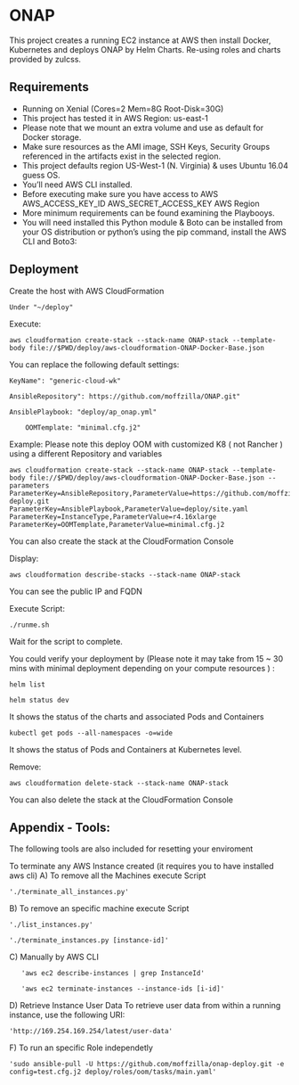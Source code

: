 # ONAP
This project creates a running EC2 instance at AWS then install Docker, Kubernetes and deploys ONAP by Helm Charts.
Re-using roles and charts provided by zulcss.
 	
## Requirements

- Running on Xenial (Cores=2 Mem=8G Root-Disk=30G)
- This project has tested it in AWS Region: us-east-1
- Please note that we mount an extra volume and use as default for Docker storage.
- Make sure resources as the AMI image, SSH Keys, Security Groups referenced in the artifacts exist in the selected region.
- This project defaults region US-West-1 (N. Virginia) & uses Ubuntu 16.04 guess OS.
- You’ll need AWS CLI installed.
- Before executing make sure you have access to AWS
    AWS_ACCESS_KEY_ID
    AWS_SECRET_ACCESS_KEY
    AWS Region
- More minimum requirements can be found examining the Playbooys.
- You will need installed this Python module & Boto can be installed from your OS distribution or python’s using the pip command, install the AWS CLI and Boto3:

## Deployment

Create the host with AWS CloudFormation
 
	Under "~/deploy"

Execute:

	aws cloudformation create-stack --stack-name ONAP-stack --template-body file://$PWD/deploy/aws-cloudformation-ONAP-Docker-Base.json

You can replace the following default settings:

	KeyName": "generic-cloud-wk"
	
	AnsibleRepository": https://github.com/moffzilla/ONAP.git"
	
	AnsiblePlaybook: "deploy/ap_onap.yml"
  
        OOMTemplate: "minimal.cfg.j2"

Example:
Please note this deploy OOM with customized K8 ( not Rancher ) using a different Repository and variables

	aws cloudformation create-stack --stack-name ONAP-stack --template-body file://$PWD/deploy/aws-cloudformation-ONAP-Docker-Base.json --parameters ParameterKey=AnsibleRepository,ParameterValue=https://github.com/moffzilla/onap-deploy.git ParameterKey=AnsiblePlaybook,ParameterValue=deploy/site.yaml ParameterKey=InstanceType,ParameterValue=r4.16xlarge ParameterKey=OOMTemplate,ParameterValue=minimal.cfg.j2


You can also create the stack at the CloudFormation Console

Display:

	aws cloudformation describe-stacks --stack-name ONAP-stack

You can see the public IP and FQDN

Execute Script:

	./runme.sh

Wait for the script to complete.

You could verify your deployment by (Please note it may take from 15 ~ 30 mins with minimal deployment depending on your compute resources ) :

	helm list
	                                                                            
	helm status dev

It shows the status of the charts and associated Pods and Containers

	kubectl get pods --all-namespaces -o=wide

It shows the status of Pods and Containers at Kubernetes level.

Remove:

	aws cloudformation delete-stack --stack-name ONAP-stack
	
You can also delete the stack at the CloudFormation Console


## Appendix - Tools:

The following tools are also included for resetting your enviroment


To terminate any AWS Instance created (it requires you to have installed aws cli)
  A) To remove all the Machines execute Script

	'./terminate_all_instances.py' 

  B) To remove an specific machine execute Script

	'./list_instances.py'

	'./terminate_instances.py [instance-id]'

  C) Manually by AWS CLI

       'aws ec2 describe-instances | grep InstanceId'

       'aws ec2 terminate-instances --instance-ids [i-id]'

	
  D) Retrieve Instance User Data
        To retrieve user data from within a running instance, use the following URI:
 
	'http://169.254.169.254/latest/user-data'

  F) To run an specific Role independetly 

	'sudo ansible-pull -U https://github.com/moffzilla/onap-deploy.git -e config=test.cfg.j2 deploy/roles/oom/tasks/main.yaml'


